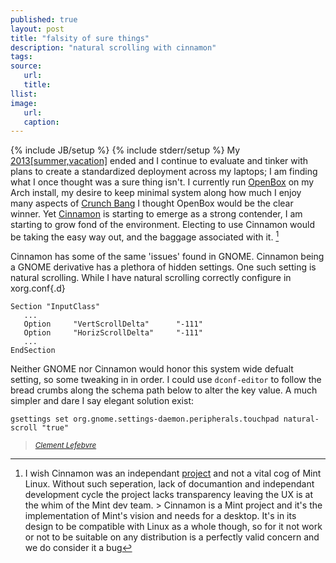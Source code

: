 ```yaml
---
published: true
layout: post
title: "falsity of sure things"
description: "natural scrolling with cinnamon"
tags:
source:
   url:
   title:
llist:
image:
   url:
   caption:
---
```

{% include JB/setup %}
{% include stderr/setup %}
My [2013[summer,vacation]][myLink] ended and I continue to evaluate and tinker with plans to create a standardized deployment across my laptops; I am finding what I once thought was a sure thing isn't. I currently run [OpenBox][openBox] on my Arch install, my desire to keep minimal system along how much I enjoy many aspects of [Crunch Bang][#!] I thought OpenBox would be the clear winner. Yet [Cinnamon][cMon] is starting to emerge as a strong contender, I am starting to grow fond of the environment. Electing to use Cinnamon would be taking the easy way out, and the baggage associated with it. [^baggage]

Cinnamon has some of the same 'issues' found in GNOME. Cinnamon being a GNOME derivative has a plethora of hidden settings. One such setting is natural scrolling. While I have natural scrolling correctly configure in xorg.conf{.d}



 	Section "InputClass"
 	   ...
 	   Option     "VertScrollDelta"      "-111"
 	   Option     "HorizScrollDelta"     "-111"
 	   ...
 	EndSection



Neither GNOME nor Cinnamon would honor this system wide defualt setting, so some tweaking in in order. I could use `dconf-editor` to follow the bread crumbs along the schema path below to alter the key value. A much simpler and dare I say elegant solution exist:

	gsettings set org.gnome.settings-daemon.peripherals.touchpad natural-scroll "true"


[^baggage]: I wish Cinnamon was an independant [project][cMonProject] and not a vital cog of Mint Linux. Without such seperation, lack of documantion and independant development cycle the project lacks transparency leaving the UX is at the whim of the Mint dev team. > Cinnamon is a Mint project and it's the implementation of Mint's vision and needs for a desktop. It's in its design to be compatible with Linux as a whole though, so for it not work or not to be suitable on any distribution is a perfectly valid concern and we do consider it a bug
><small><cite>[Clement Lefebvre][clem]</cite></small>


[#!]: http://crunchbang.org
[myLink]: ../pages/arch-on-flash
[openBox]: http://openbox.org/
[cMon]: http://cinnamon.linuxmint.com/
[cMonProject]: https://github.com/linuxmint/cinnamon	"Cinnamon Git Hub Project"
[clem]: https://github.com/linuxmint/Cinnamon/issues/1828#issuecomment-16286688